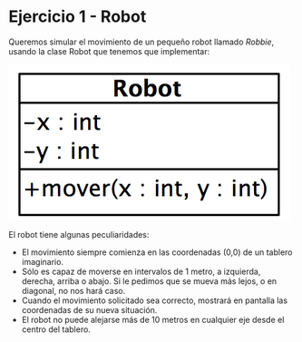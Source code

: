 # Ejercicio 1 - Robot

Queremos simular el movimiento de un pequeño robot llamado *Robbie*, usando la clase  Robot que tenemos que implementar:

![](robot.png)

El robot tiene algunas peculiaridades:

- El movimiento siempre comienza en las coordenadas (0,0) de un tablero imaginario.
- Sólo es capaz de moverse en intervalos de 1 metro, a izquierda, derecha, arriba o abajo. Si le pedimos que se mueva más lejos, o en diagonal, no nos hará caso.
- Cuando el movimiento solicitado sea correcto, mostrará en pantalla las coordenadas de su nueva situación.
- El robot no puede alejarse más de 10 metros en cualquier eje desde el centro del tablero.